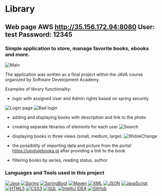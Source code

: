 # Library

## Web page AWS http://35.156.172.94:8080 User: test Password: 12345


### Simple application to store, manage favorite books, ebooks and more.
![Main](https://github.com/tkrutowski/Library/blob/master/src/main/resources/templates/fragments/MainPage.png?raw=true)

The application was written as a final project within the JAVA course organized by Software Development Academy. 

Examples of library functionality:
* login with assigned User and Admin rights based on spring security

![Login page](https://github.com/tkrutowski/Library/blob/master/src/main/resources/templates/fragments/Login%20page.png?raw=true)
![Bad login](https://github.com/tkrutowski/Library/blob/master/src/main/resources/templates/fragments/Bad%20login.png?raw=true)

* adding and displaying books with description and link to the photo

* creating separate libraries of elements for each user
![Search](https://github.com/tkrutowski/Library/blob/master/src/main/resources/templates/fragments/search%20book.png?raw=true)
* displaying books in three views (small, medium, large):
![WidokChange](https://github.com/tkrutowski/Library/blob/master/src/main/resources/templates/fragments/WidokChange.gif?raw=true)
* the possibility of importing data and picture from the portal https://upolujebooka.pl after providing a link to the book
* filtering books by series, reading status, author

### Languages and Tools used in this project
<a href="https://github.com/Quananhle/OOP-JAVA-and-Android-App-Developer"><img src="https://camo.githubusercontent.com/a89ca76eb7bb0a6be5a8259d6422215e44c3015f7a96d9f1f345c9f1b70cdfb4/68747470733a2f2f696d672e736869656c64732e696f2f62616467652f4a6176612d6f72616e67653f7374796c653d666c6174266c6f676f3d6a617661266c6f676f436f6c6f723d7768697465266c696e6b3d68747470733a2f2f6769746875622e636f6d2f5175616e616e686c652f4f4f502d4a4156412d616e642d416e64726f69642d4170702d446576656c6f706572" alt="Java" data-canonical-src="https://img.shields.io/badge/Java-orange?style=flat&amp;logo=java&amp;logoColor=white&amp;link=https://github.com/Quananhle/OOP-JAVA-and-Android-App-Developer" /></a> <a href="https://github.com/Quananhle/Java-Web-Developer"><img src="https://camo.githubusercontent.com/97b3099f3a789dc2a2d63eac7e467c12598fef4ca463e940f6e477002c03ec83/68747470733a2f2f696d672e736869656c64732e696f2f62616467652f2d537072696e672d6c69676874677261793f7374796c653d666c6174266c6f676f3d737072696e67266c696e6b3d68747470733a2f2f6769746875622e636f6d2f5175616e616e686c652f4a6176612d5765622d446576656c6f706572" alt="Spring" data-canonical-src="https://img.shields.io/badge/-Spring-lightgray?style=flat&amp;logo=spring&amp;link=https://github.com/Quananhle/Java-Web-Developer" /></a> <a href="https://github.com/Quananhle/Java-Web-Developer"><img src="https://camo.githubusercontent.com/e3d412465e96eef3e63c242e75a3b6d8adc510ec2d6082f69dbc3805ea40cf1f/68747470733a2f2f696d672e736869656c64732e696f2f62616467652f2d537072696e67626f6f742d626c61636b3f7374796c653d666c6174266c6f676f3d737072696e67626f6f74266c696e6b3d68747470733a2f2f6769746875622e636f6d2f5175616e616e686c652f4a6176612d5765622d446576656c6f706572" alt="SpringBoot" data-canonical-src="https://img.shields.io/badge/-Springboot-black?style=flat&amp;logo=springboot&amp;link=https://github.com/Quananhle/Java-Web-Developer" /></a> <a href="https://github.com/Quananhle/Java-Web-Developer"><img src="https://camo.githubusercontent.com/20af9fe9e8711ccabb043facab0a4e2ace19b138d5fce28169e208a9a58a4789/68747470733a2f2f696d672e736869656c64732e696f2f62616467652f4d6176656e2d4337314133363f7374796c653d666c6174266c6f676f3d6170616368652d6d6176656e266c696e6b3d6868747470733a2f2f6769746875622e636f6d2f5175616e616e686c652f4a6176612d5765622d446576656c6f706572" alt="Maven" data-canonical-src="https://img.shields.io/badge/Maven-C71A36?style=flat&amp;logo=apache-maven&amp;link=hhttps://github.com/Quananhle/Java-Web-Developer" /></a> <a href="https://github.com/Quananhle/Java-Web-Developer"><img src="https://camo.githubusercontent.com/2060ca94b542e2f06fb07698fe5ffd14e0f019dbb753b6aa5eb3f8ec79ec994a/68747470733a2f2f696d672e736869656c64732e696f2f62616467652f2d584d4c2d6f72616e67653f7374796c653d666c6174266c6f676f3d786d6c266c696e6b3d68747470733a2f2f6769746875622e636f6d2f5175616e616e686c652f4a6176612d5765622d446576656c6f706572" alt="XML" data-canonical-src="https://img.shields.io/badge/-XML-orange?style=flat&amp;logo=xml&amp;link=https://github.com/Quananhle/Java-Web-Developer" /></a> <a href="https://github.com/Quananhle/Java-Web-Developer"><img src="https://camo.githubusercontent.com/ca99009913282d6c9d2d064a4f031c96190cba83f098a97ab5d2f2c43ac19c86/68747470733a2f2f696d672e736869656c64732e696f2f62616467652f2d4a534f4e2d6c69676874677261793f7374796c653d666c6174266c6f676f3d6a736f6e266c696e6b3d68747470733a2f2f6769746875622e636f6d2f5175616e616e686c652f4a6176612d5765622d446576656c6f706572" alt="JSON" data-canonical-src="https://img.shields.io/badge/-JSON-lightgray?style=flat&amp;logo=json&amp;link=https://github.com/Quananhle/Java-Web-Developer" /></a>
<a href="https://github.com/Quananhle/Front-End-Dev"><img src="https://camo.githubusercontent.com/755755356c8a80943c6cfe8bfaff1ba0bcb9f475aa439cf100f3fd62d535517a/68747470733a2f2f696d672e736869656c64732e696f2f62616467652f2d4a6176615363726970742d626c61636b3f7374796c653d666c6174266c6f676f3d6a617661736372697074266c696e6b3d68747470733a2f2f6769746875622e636f6d2f5175616e616e686c652f46726f6e742d456e642d446576" alt="JavaScript" data-canonical-src="https://img.shields.io/badge/-JavaScript-black?style=flat&amp;logo=javascript&amp;link=https://github.com/Quananhle/Front-End-Dev" /></a>&nbsp;<a href="https://github.com/Quananhle/Front-End-Dev"><img src="https://camo.githubusercontent.com/7ae4a42c86a3fafa682dca5c504d511602910ed05e4b09bd8ae7bff5f41300e3/68747470733a2f2f696d672e736869656c64732e696f2f62616467652f2d48544d4c352d4533344632363f7374796c653d666c6174266c6f676f3d68746d6c35266c6f676f436f6c6f723d7768697465266c696e6b3d68747470733a2f2f6769746875622e636f6d2f5175616e616e686c652f46726f6e742d456e642d446576" alt="HTML5" data-canonical-src="https://img.shields.io/badge/-HTML5-E34F26?style=flat&amp;logo=html5&amp;logoColor=white&amp;link=https://github.com/Quananhle/Front-End-Dev" /></a>&nbsp;<a href="https://github.com/Quananhle/Front-End-Dev"><img src="https://camo.githubusercontent.com/33129db2c5eac04c65c1062e825d38c4524f2afc85187fd8e2633c27a51fc4f4/68747470733a2f2f696d672e736869656c64732e696f2f62616467652f2d435353332d3135373242363f7374796c653d666c6174266c6f676f3d63737333266c696e6b3d68747470733a2f2f6769746875622e636f6d2f5175616e616e686c652f46726f6e742d456e642d446576" alt="CSS3" data-canonical-src="https://img.shields.io/badge/-CSS3-1572B6?style=flat&amp;logo=css3&amp;link=https://github.com/Quananhle/Front-End-Dev" /></a>
<a href="https://github.com/Quananhle"><img src="https://camo.githubusercontent.com/8bffa4abea560ea6f1ed8fdba2bbe2a2a3136f4d06351d02afb4575ee57cedb8/68747470733a2f2f696d672e736869656c64732e696f2f62616467652f2d53514c2d6f72616e67653f7374796c653d666c6174266c6f676f3d73716c266c696e6b3d68747470733a2f2f6769746875622e636f6d2f5175616e616e686c65" alt="SQL" data-canonical-src="https://img.shields.io/badge/-SQL-orange?style=flat&amp;logo=sql&amp;link=https://github.com/Quananhle" /></a>
<a href="https://github.com/Quananhle"><img title="IntelliJ IDEA" src="https://camo.githubusercontent.com/02026e27f15606682b6924d87856717b7a7bc1c2178044251611d1173314038f/68747470733a2f2f696d672e736869656c64732e696f2f62616467652f2d7265643f7374796c653d666c6174266c6f676f3d496e74656c6c694a2d49444541266c6f676f436f6c6f723d7768697465266c696e6b3d68747470733a2f2f6769746875622e636f6d2f5175616e616e686c65" alt="IntelliJ IDEA" data-canonical-src="https://img.shields.io/badge/-red?style=flat&amp;logo=IntelliJ-IDEA&amp;logoColor=white&amp;link=https://github.com/Quananhle" /></a>
<a href="https://github.com/Quananhle"><img src="https://camo.githubusercontent.com/5dabbdb55e438cc9c75122c17089a4b55255648b49d635a9bd8ef21a944344e1/68747470733a2f2f696d672e736869656c64732e696f2f62616467652f2d4769744875622d3138313731373f7374796c653d666c6174266c6f676f3d676974687562266c696e6b3d68747470733a2f2f6769746875622e636f6d2f5175616e616e686c65" alt="GitHub" data-canonical-src="https://img.shields.io/badge/-GitHub-181717?style=flat&amp;logo=github&amp;link=https://github.com/Quananhle" /></a>
